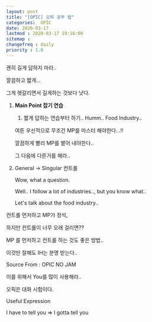 ```yaml
---
layout: post
title: "[OPIC] 오픽 공부 법"
categories:  OPIC
date: 2020-03-17
lastmod : 2020-03-17 19:16:00
sitemap :
changefreq : daily
priority : 1.0
---
```






괜히 길게 답하지 마라..

깔끔하고 짧게...

그게 헷갈리면서 길게하는 것보다 낫다.



1. **Main Point 잡기 연습**

   1. 짧게 답하는 연습부터 하기.. Humm.. Food Industry..

   여튼 우선적으로 무조건 MP를 마스터 해야한다...!!

   깔끔하게 빨리 MP를 뱉어 내야한다..

   그 다음에 다른거를 해라..

2. General -> Singular 컨트롤

   Wow, what a question.

   Well.. I follow a lot of industries.., but you know what..

   Let's talk about the food industry..



컨트롤 먼저하고 MP가 정석, 

하지만 컨트롤이 너무 오래 걸리면??

MP 를 먼저하고 컨트롤 하는 것도 좋은 방법..



이것만 잘해도 IH는 분명 받는다..



Source From : OPIC NO JAM



이를 위해서 You를 많이 사용해라..

오픽은 대화 시험이다. 



Useful Expression

I have to tell you => I gotta tell you



~~~ all about 

~~~